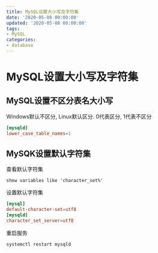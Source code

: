```yaml
---
title: MySQL设置大小写及字符集
date: '2020-05-08 00:00:00'
updated: '2020-05-08 00:00:00'
tags:
- MySQL
categories:
- database
---
```


# MySQL设置大小写及字符集

## MySQL设置不区分表名大小写

Windows默认不区分, Linux默认区分. 0代表区分, 1代表不区分

```cnf
[mysqld]
lower_case_table_names=1
```

## MySQK设置默认字符集

查看默认字符集

```mysql
show variables like 'character_set%'
```

设置默认字符集

```cnf
[mysql]
default-character-set=utf8
[mysqld]
character_set_server=utf8
```

重启服务

```shell
systemctl restart mysqld
```

